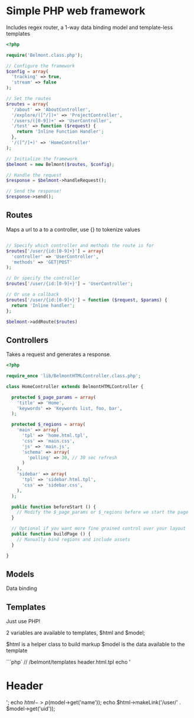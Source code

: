 # Simple PHP web framework

Includes regex router, a 1-way data binding model and template-less templates

```php
<?php

require('Belmont.class.php');

// Configure the framework
$config = array(
  'tracking' => true,
  'stream' => false
);

// Set the routes
$routes = array(
  '/about' => 'AboutController',
  '/explore/([^/])+' => 'ProjectController',
  '/users/([0-9])+' => 'UserController',
  '/test' => function ($request) {
    return 'Inline Function Handler';
  },
  '/([^/]+)' => 'HomeController'
);

// Initialize the framework
$belmont = new Belmont($routes, $config);

// Handle the request
$response = $belmont->handleRequest();

// Send the response!
$response->send();
```

## Routes

Maps a url to a to a controller, use {} to tokenize values

```php

// Specify which controller and methods the route is for
$routes['/user/{id:[0-9]+}'] = array(
  'controller' => 'UserController',
  'methods' => 'GET|POST'
);

// Or specify the controller
$routes['/user/{id:[0-9]+}'] = 'UserController';

// Or use a callback
$routes['/user/{id:[0-9]+}'] = function ($request, $params) {
  return 'Inline handler';
};

$belmont->addRoute($routes)
```

## Controllers

Takes a request and generates a response. 

```php
<?php

require_once 'lib/BelmontHTMLController.class.php';

class HomeController extends BelmontHTMLController {

  protected $_page_params = array(
    'title' => 'Home',
    'keywords' => 'Keywords list, foo, bar',
  );

  protected $_regions = array(
    'main' => array(
      'tpl' => 'home.html.tpl',
      'css' => 'main.css',
      'js' => 'main.js',
      'schema' => array(
        'polling' => 30, // 30 sec refresh
      )
    ),
    'sidebar' => array(
      'tpl' => 'sidebar.html.tpl',
      'css' => 'sidebar.css',
    ),
  );

  public function beforeStart () {
    // Modify the $_page_params or $_regions before we start the page
  }

  // Optional if you want more fine grained control over your layout
  public function buildPage () {
    // Manually bind regions and include assets
  }

}
```

## Models
Data binding

## Templates
Just use PHP!

2 variables are available to templates, $html and $model;

$html is a helper class to build markup
$model is the data available to the template

```php`
// /belmont/templates header.html.tpl
echo '<h1>Header</h1>';
echo $html->p($model->get('name'));
echo $html->makeLink('/user/' . $model->get('uid'));
```

